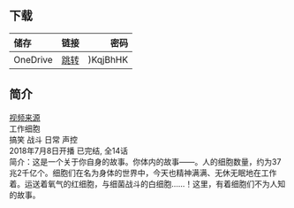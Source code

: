 ## 下载

储存 | 链接 | 密码
:----------- | :-----------: | -----------:
 OneDrive | [跳转](https://xrzcloud-my.sharepoint.com/:f:/g/personal/xrz_xrzyun_ml/Ek5Q2PFUKbVCgSvIwEQtvc8BtS6TO4qRj8B8wtLmxACaFA?e=EVYHFo) | )KqjBhHK

## 简介
[视频来源](https://www.bilibili.com/bangumi/media/md102392/)  
工作细胞  
搞笑 战斗 日常 声控  
2018年7月8日开播 已完结, 全14话  
简介：这是一个关于你自身的故事。你体内的故事——。人的细胞数量，约为37兆2千亿个。细胞们在名为身体的世界中，今天也精神满满、无休无眠地在工作着。运送着氧气的红细胞，与细菌战斗的白细胞……！这里，有着细胞们不为人知的故事。  